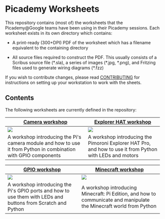 # Picademy Worksheets

This repository contains (most of) the worksheets that the Picademy@Google
teams have been using in their Picademy sessions. Each worksheet exists in its
own directory which contains:

* A print-ready (300+DPI) PDF of the worksheet which has a filename equivalent
  to the containing directory

* All source files required to construct the PDF. This usually consists of a
  Scribus source file (\*.sla), a series of images (\*.jpg, \*.png), and
  Fritzing files used to generate wiring diagrams (\*.fzz)

If you wish to contribute changes, please read [CONTRIBUTING][] for
instructions on setting up your workstation to work with the sheets.

## Contents

The following worksheets are currently defined in the repository:

|[Camera workshop][]|[Explorer HAT workshop][]|
|--------|--------|
|![][camera_thumb]|![][explorer_hat_thumb]|
|A workshop introducing the Pi's camera module and how to use it from Python in combination with GPIO components|A workshop introducing the Pimoroni Explorer HAT Pro, and how to use it from Python with LEDs and motors|

|[GPIO workshop][]|[Minecraft workshop][]|
|----------|---------|
|![][gpio_thumb]|![][minecraft_thumb]|
|A workshop introducing the Pi's GPIO ports and how to use them with LEDs and buttons from Scratch and Python|A workshop introducing Minecraft: Pi Edition, and how to communicate and manipulate the Minecraft world from Python|


[CONTRIBUTING]:          CONTRIBUTING.md

[Camera workshop]:       camera_workshop/camera_workshop.pdf
[Explorer HAT workshop]: explorer_hat_workshop/explorer_hat_workshop.pdf
[GPIO workshop]:         gpio_workshop/gpio_workshop.pdf
[Minecraft workshop]:    minecraft_workshop/minecraft_workshop.pdf

[camera_thumb]:          camera_workshop/thumbnail.png
[explorer_hat_thumb]:    explorer_hat_workshop/thumbnail.png
[gpio_thumb]:            gpio_workshop/thumbnail.png
[minecraft_thumb]:       minecraft_workshop/thumbnail.png
